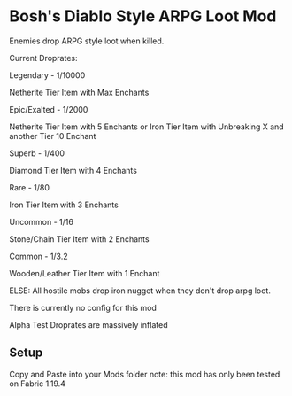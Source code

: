 # Bosh's Diablo Style ARPG Loot Mod

Enemies drop ARPG style loot when killed.

Current Droprates:


Legendary  - 1/10000

Netherite Tier Item with Max Enchants


Epic/Exalted - 1/2000

Netherite Tier Item with 5 Enchants or Iron Tier Item with Unbreaking X and another Tier 10 Enchant


Superb - 1/400

Diamond Tier Item with 4 Enchants


Rare - 1/80

Iron Tier Item with 3 Enchants


Uncommon - 1/16

Stone/Chain Tier Item with 2 Enchants


Common - 1/3.2

Wooden/Leather Tier Item with 1 Enchant


ELSE:
All hostile mobs drop iron nugget when they don't drop arpg loot. 

There is currently no config for this mod

Alpha Test Droprates are massively inflated

## Setup

Copy and Paste into your Mods folder
note: this mod has only been tested on Fabric 1.19.4




